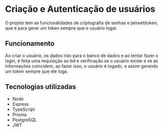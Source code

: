 # Criação e Autenticação de usuários  

O projeto tem as funcionalidades de criptografia de senhas e jwtwebtoken, que é para gerar um token sempre que o usuário logar.

## Funcionamento
Ao criar o usuário, os dados irão para o banco de dados e ao tentar fazer o login, é feita uma requisição ao bd e verificação 
se o usuário existe e se as informações coincidem, ao fazer isso, o usuário é logado, e assim gerando um token sempre que ele loga.

## Tecnologias utilizadas
- Node
- Express
- TypeScript
- Prisma
- PostgreSQL
- JWT
